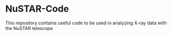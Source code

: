 # NuSTAR-Code
This repository contains useful code to be used in analyzing X-ray data with the NuSTAR telescope
